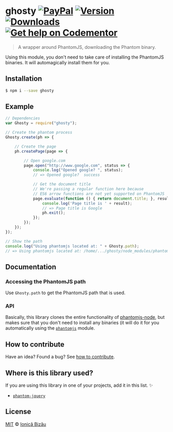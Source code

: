 # ghosty [![PayPal](https://img.shields.io/badge/%24-paypal-f39c12.svg)][paypal-donations] [![Version](https://img.shields.io/npm/v/ghosty.svg)](https://www.npmjs.com/package/ghosty) [![Downloads](https://img.shields.io/npm/dt/ghosty.svg)](https://www.npmjs.com/package/ghosty) [![Get help on Codementor](https://cdn.codementor.io/badges/get_help_github.svg)](https://www.codementor.io/johnnyb?utm_source=github&utm_medium=button&utm_term=johnnyb&utm_campaign=github)

> A wrapper around PhantomJS, downloading the Phantom binary.

Using this module, you don't need to take care of installing the PhantomJS binaries. It will automagically install them for you.

## Installation

```sh
$ npm i --save ghosty
```

## Example

```js
// Dependencies
var Ghosty = require("ghosty");

// Create the phantom process
Ghosty.create(ph => {

    // Create the page
    ph.createPage(page => {

        // Open google.com
        page.open("http://www.google.com", status => {
            console.log("Opened google? ", status);
            // => Opened google?  success

            // Get the document title
            // We're passing a regular function here because
            // ES6 arrow functions are not yet supported on PhantomJS
            page.evaluate(function () { return document.title; }, result => {
                console.log('Page title is ' + result);
                // => Page title is Google
                ph.exit();
            });
        });
    });
});

// Show the path
console.log("Using phantomjs located at: " + Ghosty.path);
// => Using phantomjs located at: /home/.../ghosty/node_modules/phantomjs/lib/phantom/bin/phantomjs
```

## Documentation

### Accessing the PhantomJS path

Use `Ghosty.path` to get the PhantomJS path that is used.

### API

Basically, this library clones the entire functionality of
[phantomjs-node](https://github.com/sgentle/phantomjs-node),
but makes sure that you don't need to install any binaries
(it will do it for you automatically using the
[`phantomjs`](https://github.com/Medium/phantomjs) module.

## How to contribute
Have an idea? Found a bug? See [how to contribute][contributing].

## Where is this library used?
If you are using this library in one of your projects, add it in this list. :sparkles:

 - [`phantom-jquery`](https://github.com/IonicaBizau/phantom-jquery#readme)

## License

[MIT][license] © [Ionică Bizău][website]

[paypal-donations]: https://www.paypal.com/cgi-bin/webscr?cmd=_s-xclick&hosted_button_id=RVXDDLKKLQRJW
[donate-now]: http://i.imgur.com/6cMbHOC.png

[license]: http://showalicense.com/?fullname=Ionic%C4%83%20Biz%C4%83u%20%3Cbizauionica%40gmail.com%3E%20(http%3A%2F%2Fionicabizau.net)&year=2015#license-mit
[website]: http://ionicabizau.net
[contributing]: /CONTRIBUTING.md
[docs]: /DOCUMENTATION.md